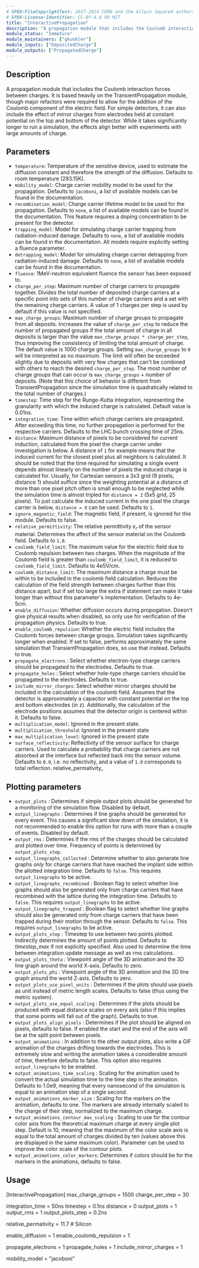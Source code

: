 ```yaml
---
# SPDX-FileCopyrightText: 2017-2024 CERN and the Allpix Squared authors
# SPDX-License-Identifier: CC-BY-4.0 OR MIT
title: "InteractivePropagation"
description: "A propagation module that includes the Coulomb interaction forces between charges."
module_status: "Immature"
module_maintainers: ["gkunkler"]
module_inputs: ["DepositedCharge"]
module_outputs: ["PropagatedCharge"]
---
```


## Description
A propagation module that includes the Coulomb interaction forces between charges. It is based heavily on the TransientPropagation module, though major refactors were required to allow for the addition of the Coulomb component of the electric field. For simple detectors, it can also include the effect of mirror charges from electrodes held at constant potential on the top and bottom of the detector. While it takes significantly longer to run a simulation, the effects align better with experiments with large amounts of charge.

## Parameters

* `temperature`: Temperature of the sensitive device, used to estimate the diffusion constant and therefore the strength of the diffusion. Defaults to room temperature (293.15K).
* `mobility_model`: Charge carrier mobility model to be used for the propagation. Defaults to `jacoboni`, a list of available models can be found in the documentation.
* `recombination_model`: Charge carrier lifetime model to be used for the propagation. Defaults to `none`, a list of available models can be found in the documentation. This feature requires a doping concentration to be present for the detector.
* `trapping_model`: Model for simulating charge carrier trapping from radiation-induced damage. Defaults to `none`, a list of available models can be found in the documentation. All models require explicitly setting a fluence parameter.
* `detrapping_model`: Model for simulating charge carrier detrapping from radiation-induced damage. Defaults to `none`, a list of available models can be found in the documentation.
* `fluence`: 1MeV-neutron equivalent fluence the sensor has been exposed to.
* `charge_per_step`: Maximum number of charge carriers to propagate together. Divides the total number of deposited charge carriers at a specific point into sets of this number of charge carriers and a set with the remaining charge carriers. A value of 1 charges per step is used by default if this value is not specified.
* `max_charge_groups`: Maximum number of charge groups to propagate from all deposits. Increases the value of `charge_per_step` to reduce the number of propagated groups if the total amount of charge in all deposits is larger than the value `max_charge_groups * charge_per_step`, thus improving the consistency of limiting the total amount of charge. The default value is 1000 charge groups. Setting `max_charge_groups` to `0` will be interpreted as no maximum. The limit will often be exceeded slightly due to deposits with very few charges that can't be combined with others to reach the desired `charge_per_step`. The most number of charge groups that can occur is `max_charge_groups` + number of deposits. (Note that this choice of behavior is different from TransientPropagation since the simulation time is quadratically related to the total number of charges.)
* `timestep`: Time step for the Runge-Kutta integration, representing the granularity with which the induced charge is calculated. Default value is 0.01ns.
* `integration_time`: Time within which charge carriers are propagated. After exceeding this time, no further propagation is performed for the respective carriers. Defaults to the LHC bunch crossing time of 25ns.
* `distance`: Maximum distance of pixels to be considered for current induction, calculated from the pixel the charge carrier under investigation is below. A distance of `1` for example means that the induced current for the closest pixel plus all neighbors is calculated. It should be noted that the time required for simulating a single event depends almost linearly on the number of pixels the induced charge is calculated for. Usually, for Cartesian sensors a 3x3 grid (9 pixels, distance 1) should suffice since the weighting potential at a distance of more than one pixel pitch often is small enough to be neglected while the simulation time is almost tripled for `distance = 2` (5x5 grid, 25 pixels). To just calculate the induced current in the one pixel the charge carrier is below, `distance = 0` can be used. Defaults to `1`.
* `ignore_magnetic_field`: The magnetic field, if present, is ignored for this module. Defaults to false.
* `relative_permittivity`: The relative permittivity $\varepsilon_r$ of the sensor material. Determines the affect of the sensor material on the Coulomb field. Defaults to `1.0`.
* `coulomb_field_limit`: The maximum value for the electric field due to Coulomb repulsion between two charges. When the magnitude of the Coulomb field is greater than `coulomb_field_limit`, it is reduced to `coulomb_field_limit`. Defaults to 4e5V/cm.
* `coulomb_distance_limit`: The maximum distance a charge must be within to be included in the coulomb field calculation. Reduces the calculation of the field strength between charges further than this distance apart, but if set too large the extra if statement can make it take longer than without this parameter's implementation. Defaults to 4e-5cm.
* `enable_diffusion`: Whether diffusion occurs during propogation. Doesn't give physical results when disabled, so only use for verification of the propagation physics. Defaults to true.
* `enable_coulomb_repulsion`: Whether the electric field includes the Coulomb forces between charge groups. Simulation takes significantly longer when enabled. If set to false, performs approximately the same simulation that TransientPropagation does, so use that instead. Defaults to true.
* `propagate_electrons` : Select whether electron-type charge carriers should be propagated to the electrodes. Defaults to true.
* `propagate_holes` : Select whether hole-type charge carriers should be propagated to the electrodes. Defaults to true.
* `include_mirror_charges`: Select whether mirror charges should be included in the calculation of the coulomb field. Assumes that the detector is approximately a capacitor with constant potential on the top and bottom electrodes (in z). Additionally, the calculation of the electrode positions assumes that the detector origin is centered within it. Defaults to false.
* `multiplication_model`: Ignored in the present state.
* `multiplication_threshold`: Ignored in the present state
* `max_multiplication_level`: Ignored in the present state
* `surface_reflectivity`: Reflectivity of the sensor surface for charge carriers. Used to calculate a probability that charge carriers are not absorbed at the interface but reflected back into the sensor volume. Defaults to `0.0`, i.e. no reflectivity, and a value of `1.0` corresponds to total reflection.
relative_permativity_

## Plotting parameters

* `output_plots` : Determines if simple output plots should be generated for a monitoring of the simulation flow. Disabled by default.
* `output_linegraphs` : Determines if line graphs should be generated for every event. This causes a significant slow down of the simulation, it is not recommended to enable this option for runs with more than a couple of events. Disabled by default.
* `output_rms` : Determines if the rms of the charges should be calculated and plotted over time. Frequency of points is determined by `output_plots_step`.
* `output_linegraphs_collected` : Determine whether to also generate line graphs *only* for charge carriers that have reached the implant side within the allotted integration time. Defaults to `false`. This requires `output_linegraphs` to be active.
* `output_linegraphs_recombined` : Boolean flag to select whether line graphs should also be generated only from charge carriers that have recombined with the lattice during the integration time. Defaults to `false`. This requires `output_linegraphs` to be active.
* `output_linegraphs_trapped` : Boolean flag to select whether line graphs should also be generated only from charge carriers that have been trapped during their motion through the sensor. Defaults to `false`. This requires `output_linegraphs` to be active.
* `output_plots_step` : Timestep to use between two points plotted. Indirectly determines the amount of points plotted. Defaults to *timestep_max* if not explicitly specified. Also used to determine the time between integration update message as well as rms calculations.
* `output_plots_theta` : Viewpoint angle of the 3D animation and the 3D line graph around the world X-axis. Defaults to zero.
* `output_plots_phi` : Viewpoint angle of the 3D animation and the 3D line graph around the world Z-axis. Defaults to zero.
* `output_plots_use_pixel_units` : Determines if the plots should use pixels as unit instead of metric length scales. Defaults to false (thus using the metric system).
* `output_plots_use_equal_scaling` : Determines if the plots should be produced with equal distance scales on every axis (also if this implies that some points will fall out of the graph). Defaults to true.
* `output_plots_align_pixels` : Determines if the plot should be aligned on pixels, defaults to false. If enabled the start and the end of the axis will be at the split point between pixels.
* `output_animations` : In addition to the other output plots, also write a GIF animation of the charges drifting towards the electrodes. This is extremely slow and writing the animation takes a considerable amount of time, therefore defaults to false. This option also requires `output_linegraphs` to be enabled.
* `output_animations_time_scaling` : Scaling for the animation used to convert the actual simulation time to the time step in the animation. Defaults to 1.0e9, meaning that every nanosecond of the simulation is equal to an animation step of a single second.
* `output_animations_marker_size` : Scaling for the markers on the animation, defaults to one. The markers are already internally scaled to the charge of their step, normalized to the maximum charge.
* `output_animations_contour_max_scaling` : Scaling to use for the contour color axis from the theoretical maximum charge at every single plot step. Default is 10, meaning that the maximum of the color scale axis is equal to the total amount of charges divided by ten (values above this are displayed in the same maximum color). Parameter can be used to improve the color scale of the contour plots.
* `output_animations_color_markers`: Determines if colors should be for the markers in the animations, defaults to false.

## Usage
[InteractivePropagation]
max_charge_groups = 1500 
charge_per_step = 30

integration_time = 50ns
timestep = 0.1ns
distance = 0
output_plots = 1
output_rms = 1
output_plots_step = 0.2ns

relative_permativity = 11.7 # Silicon

enable_diffusion = 1
enable_coulomb_repulsion = 1

propagate_electrons = 1
propagate_holes = 1
include_mirror_charges = 1

mobility_model = "jacoboni"
